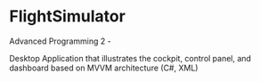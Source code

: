# FlightSimulator
Advanced Programming 2 - 

Desktop Application that illustrates the cockpit, control panel, and dashboard based on MVVM 
architecture (C#, XML)
